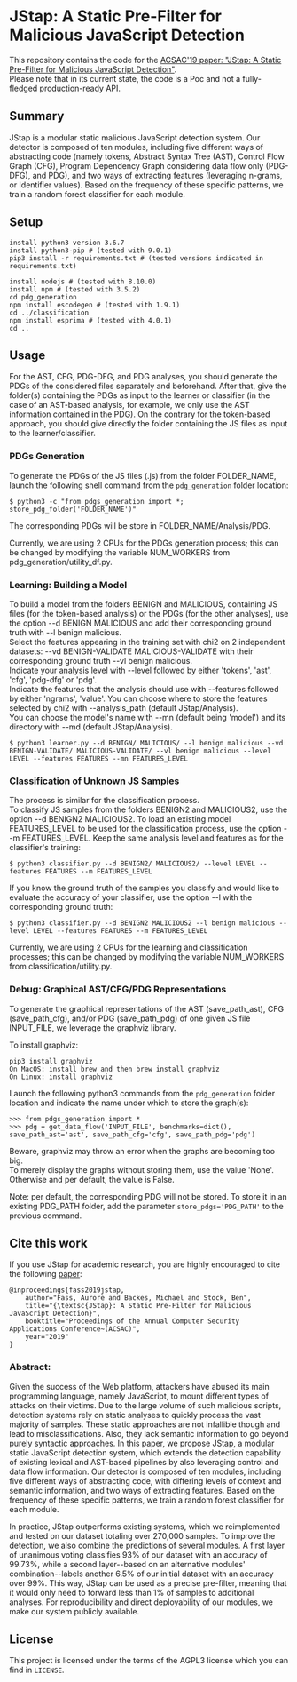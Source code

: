 # JStap: A Static Pre-Filter for Malicious JavaScript Detection

This repository contains the code for the [ACSAC'19 paper: "JStap: A Static Pre-Filter for Malicious JavaScript Detection"](https://swag.cispa.saarland/papers/fass2019jstap.pdf).  
Please note that in its current state, the code is a Poc and not a fully-fledged production-ready API.


## Summary
JStap is a modular static malicious JavaScript detection system. Our detector is composed of ten modules, including five different ways of abstracting code (namely tokens, Abstract Syntax Tree (AST), Control Flow Graph (CFG), Program Dependency Graph considering data flow only (PDG-DFG), and PDG), and two ways of extracting features (leveraging n-grams, or Identifier values). Based on the frequency of these specific patterns, we train a random forest classifier for each module. 

## Setup

```
install python3 version 3.6.7
install python3-pip # (tested with 9.0.1)
pip3 install -r requirements.txt # (tested versions indicated in requirements.txt)

install nodejs # (tested with 8.10.0)
install npm # (tested with 3.5.2)
cd pdg_generation
npm install escodegen # (tested with 1.9.1)
cd ../classification
npm install esprima # (tested with 4.0.1)
cd ..
```


## Usage

For the AST, CFG, PDG-DFG, and PDG analyses, you should generate the PDGs of the considered files separately and beforehand. After that, give the folder(s) containing the PDGs as input to the learner or classifier (in the case of an AST-based analysis, for example, we only use the AST information contained in the PDG).
On the contrary for the token-based approach, you should give directly the folder containing the JS files as input to the learner/classifier.


### PDGs Generation

To generate the PDGs of the JS files (.js) from the folder FOLDER\_NAME, launch the following shell command from the ```pdg_generation``` folder location:
```
$ python3 -c "from pdgs_generation import *; store_pdg_folder('FOLDER_NAME')"
```

The corresponding PDGs will be store in FOLDER\_NAME/Analysis/PDG.

Currently, we are using 2 CPUs for the PDGs generation process; this can be changed by modifying the variable NUM\_WORKERS from pdg\_generation/utility\_df.py.


### Learning: Building a Model

To build a model from the folders BENIGN and MALICIOUS, containing JS files (for the token-based analysis) or the PDGs (for the other analyses), use the option --d BENIGN MALICIOUS and add their corresponding ground truth with --l benign malicious.  
Select the features appearing in the training set with chi2 on 2 independent datasets: --vd BENIGN-VALIDATE MALICIOUS-VALIDATE with their corresponding ground truth --vl benign malicious.  
Indicate your analysis level with --level followed by either 'tokens', 'ast', 'cfg', 'pdg-dfg' or 'pdg'.  
Indicate the features that the analysis should use with --features followed by either 'ngrams', 'value'. You can choose where to store the features selected by chi2 with --analysis_path (default JStap/Analysis).  
You can choose the model's name with --mn (default being 'model') and its directory with --md (default JStap/Analysis).

```
$ python3 learner.py --d BENIGN/ MALICIOUS/ --l benign malicious --vd BENIGN-VALIDATE/ MALICIOUS-VALIDATE/ --vl benign malicious --level LEVEL --features FEATURES --mn FEATURES_LEVEL
```


### Classification of Unknown JS Samples
The process is similar for the classification process.  
To classify JS samples from the folders BENIGN2 and MALICIOUS2, use the option --d BENIGN2 MALICIOUS2. To load an existing model FEATURES_LEVEL to be used for the classification process, use the option --m FEATURES_LEVEL. Keep the same analysis level and features as for the classifier's training:

```
$ python3 classifier.py --d BENIGN2/ MALICIOUS2/ --level LEVEL --features FEATURES --m FEATURES_LEVEL
```

If you know the ground truth of the samples you classify and would like to evaluate the accuracy of your classifier, use the option --l with the corresponding ground truth:

```
$ python3 classifier.py --d BENIGN2 MALICIOUS2 --l benign malicious --level LEVEL --features FEATURES --m FEATURES_LEVEL
```


Currently, we are using 2 CPUs for the learning and classification processes; this can be changed by modifying the variable NUM\_WORKERS from classification/utility.py.


### Debug: Graphical AST/CFG/PDG Representations

To generate the graphical representations of the AST (save\_path\_ast), CFG (save\_path\_cfg), and/or PDG (save\_path\_pdg) of one given JS file INPUT\_FILE, we leverage the graphviz library.

To install graphviz:
```
pip3 install graphviz
On MacOS: install brew and then brew install graphviz
On Linux: install graphviz
```

Launch the following python3 commands from the `pdg_generation` folder location and indicate the name under which to store the graph(s):
```
>>> from pdgs_generation import *
>>> pdg = get_data_flow('INPUT_FILE', benchmarks=dict(), save_path_ast='ast', save_path_cfg='cfg', save_path_pdg='pdg')
```

Beware, graphviz may throw an error when the graphs are becoming too big.  
To merely display the graphs without storing them, use the value 'None'. Otherwise and per default, the value is False.


Note: per default, the corresponding PDG will not be stored. To store it in an existing PDG\_PATH folder, add the parameter `store_pdgs='PDG_PATH'` to the previous command.


## Cite this work
If you use JStap for academic research, you are highly encouraged to cite the following [paper](https://swag.cispa.saarland/papers/fass2019jstap.pdf):
```
@inproceedings{fass2019jstap,
    author="Fass, Aurore and Backes, Michael and Stock, Ben",
    title="{\textsc{JStap}: A Static Pre-Filter for Malicious JavaScript Detection}",
    booktitle="Proceedings of the Annual Computer Security Applications Conference~(ACSAC)",
    year="2019"
}
```

### Abstract:

Given the success of the Web platform, attackers have abused its main programming language, namely JavaScript, to mount different types of attacks on their victims. Due to the large volume of such malicious scripts, detection systems rely on static analyses to quickly process the vast majority of samples. These static approaches are not infallible though and lead to misclassifications. Also, they lack semantic information to go beyond purely syntactic approaches.
In this paper, we propose JStap, a modular static JavaScript detection system, which extends the detection capability of existing lexical and AST-based pipelines by also leveraging control and data flow information.
Our detector is composed of ten modules, including five different ways of abstracting code, with differing levels of context and semantic information, and two ways of extracting features. Based on the frequency of these specific patterns, we train a random forest classifier for each module.

In practice, JStap outperforms existing systems, which we reimplemented and tested on our dataset totaling over 270,000 samples. To improve the detection, we also combine the predictions of several modules. A first layer of unanimous voting classifies 93% of our dataset with an accuracy of 99.73%, while a second layer--based on an alternative modules' combination--labels another 6.5% of our initial dataset with an accuracy over 99%. This way, JStap can be used as a precise pre-filter, meaning that it would only need to forward less than 1% of samples to additional analyses. For reproducibility and direct deployability of our modules, we make our system publicly available.


## License

This project is licensed under the terms of the AGPL3 license which you can find in ```LICENSE```.
